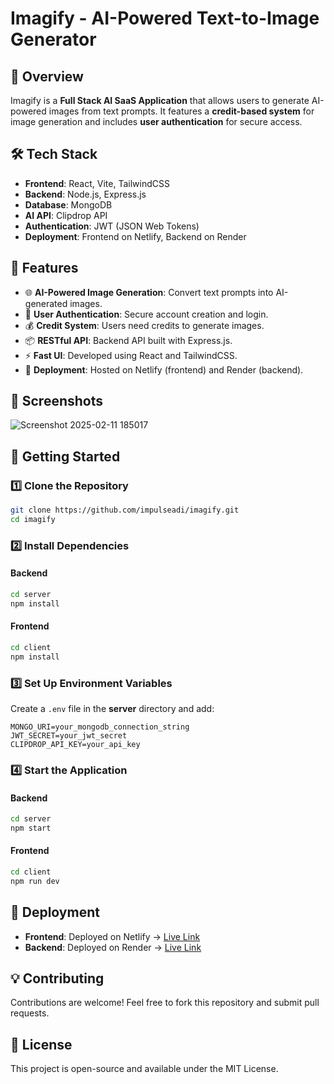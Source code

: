 # Imagify - AI-Powered Text-to-Image Generator

## 🌟 Overview
Imagify is a **Full Stack AI SaaS Application** that allows users to generate AI-powered images from text prompts. It features a **credit-based system** for image generation and includes **user authentication** for secure access.

## 🛠 Tech Stack
- **Frontend**: React, Vite, TailwindCSS
- **Backend**: Node.js, Express.js
- **Database**: MongoDB
- **AI API**: Clipdrop API
- **Authentication**: JWT (JSON Web Tokens)
- **Deployment**: Frontend on Netlify, Backend on Render

## 🎯 Features
- 🌐 **AI-Powered Image Generation**: Convert text prompts into AI-generated images.
- 🔐 **User Authentication**: Secure account creation and login.
- 💰 **Credit System**: Users need credits to generate images.
- 📦 **RESTful API**: Backend API built with Express.js.
- ⚡ **Fast UI**: Developed using React and TailwindCSS.
- 🚀 **Deployment**: Hosted on Netlify (frontend) and Render (backend).

## 📸 Screenshots
![Screenshot 2025-02-11 185017](https://github.com/user-attachments/assets/e083f3eb-83b9-4ca1-a847-6db646de49cb)


## 🚀 Getting Started
### 1️⃣ Clone the Repository
```sh
git clone https://github.com/impulseadi/imagify.git
cd imagify
```
### 2️⃣ Install Dependencies
#### Backend
```sh
cd server
npm install
```
#### Frontend
```sh
cd client
npm install
```
### 3️⃣ Set Up Environment Variables
Create a `.env` file in the **server** directory and add:
```
MONGO_URI=your_mongodb_connection_string
JWT_SECRET=your_jwt_secret
CLIPDROP_API_KEY=your_api_key
```
### 4️⃣ Start the Application
#### Backend
```sh
cd server
npm start
```
#### Frontend
```sh
cd client
npm run dev
```

## 📡 Deployment
- **Frontend**: Deployed on Netlify -> [Live Link](your-netlify-link)
- **Backend**: Deployed on Render -> [Live Link](your-render-link)

## 💡 Contributing
Contributions are welcome! Feel free to fork this repository and submit pull requests.

## 📜 License
This project is open-source and available under the MIT License.
